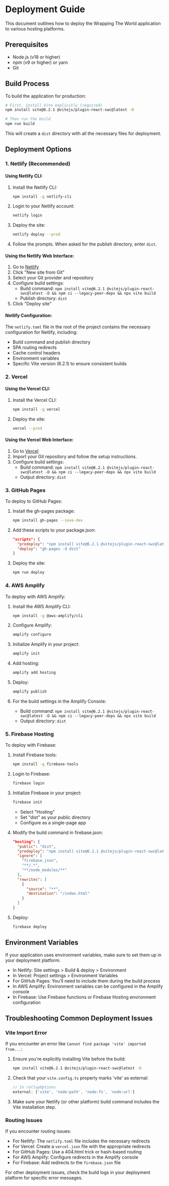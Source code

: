 
# Deployment Guide

This document outlines how to deploy the Wrapping The World application to various hosting platforms.

## Prerequisites

- Node.js (v18 or higher)
- npm (v9 or higher) or yarn
- Git

## Build Process

To build the application for production:

```bash
# First, install Vite explicitly (required)
npm install vite@6.2.1 @vitejs/plugin-react-swc@latest -D

# Then run the build
npm run build
```

This will create a `dist` directory with all the necessary files for deployment.

## Deployment Options

### 1. Netlify (Recommended)

#### Using Netlify CLI:

1. Install the Netlify CLI:
   ```bash
   npm install -g netlify-cli
   ```

2. Login to your Netlify account:
   ```bash
   netlify login
   ```

3. Deploy the site:
   ```bash
   netlify deploy --prod
   ```

4. Follow the prompts. When asked for the publish directory, enter `dist`.

#### Using the Netlify Web Interface:

1. Go to [Netlify](https://app.netlify.com/)
2. Click "New site from Git"
3. Select your Git provider and repository
4. Configure build settings:
   - Build command: `npm install vite@6.2.1 @vitejs/plugin-react-swc@latest -D && npm ci --legacy-peer-deps && npx vite build`
   - Publish directory: `dist`
5. Click "Deploy site"

#### Netlify Configuration:

The `netlify.toml` file in the root of the project contains the necessary configuration for Netlify, including:
- Build command and publish directory
- SPA routing redirects
- Cache control headers
- Environment variables
- Specific Vite version (6.2.1) to ensure consistent builds

### 2. Vercel

#### Using the Vercel CLI:

1. Install the Vercel CLI:
   ```bash
   npm install -g vercel
   ```

2. Deploy the site:
   ```bash
   vercel --prod
   ```

#### Using the Vercel Web Interface:

1. Go to [Vercel](https://vercel.com/)
2. Import your Git repository and follow the setup instructions.
3. Configure build settings:
   - Build command: `npm install vite@6.2.1 @vitejs/plugin-react-swc@latest -D && npm ci --legacy-peer-deps && npx vite build`
   - Output directory: `dist`

### 3. GitHub Pages

To deploy to GitHub Pages:

1. Install the gh-pages package:
   ```bash
   npm install gh-pages --save-dev
   ```

2. Add these scripts to your package.json:
   ```json
   "scripts": {
     "predeploy": "npm install vite@6.2.1 @vitejs/plugin-react-swc@latest -D && npm run build",
     "deploy": "gh-pages -d dist"
   }
   ```

3. Deploy the site:
   ```bash
   npm run deploy
   ```

### 4. AWS Amplify

To deploy with AWS Amplify:

1. Install the AWS Amplify CLI:
   ```bash
   npm install -g @aws-amplify/cli
   ```

2. Configure Amplify:
   ```bash
   amplify configure
   ```

3. Initialize Amplify in your project:
   ```bash
   amplify init
   ```

4. Add hosting:
   ```bash
   amplify add hosting
   ```

5. Deploy:
   ```bash
   amplify publish
   ```

6. For the build settings in the Amplify Console:
   - Build command: `npm install vite@6.2.1 @vitejs/plugin-react-swc@latest -D && npm ci --legacy-peer-deps && npx vite build`
   - Output directory: `dist`

### 5. Firebase Hosting

To deploy with Firebase:

1. Install Firebase tools:
   ```bash
   npm install -g firebase-tools
   ```

2. Login to Firebase:
   ```bash
   firebase login
   ```

3. Initialize Firebase in your project:
   ```bash
   firebase init
   ```
   - Select "Hosting"
   - Set "dist" as your public directory
   - Configure as a single-page app

4. Modify the build command in firebase.json:
   ```json
   "hosting": {
     "public": "dist",
     "predeploy": "npm install vite@6.2.1 @vitejs/plugin-react-swc@latest -D && npm run build",
     "ignore": [
       "firebase.json",
       "**/.*",
       "**/node_modules/**"
     ],
     "rewrites": [
       {
         "source": "**",
         "destination": "/index.html"
       }
     ]
   }
   ```

5. Deploy:
   ```bash
   firebase deploy
   ```

## Environment Variables

If your application uses environment variables, make sure to set them up in your deployment platform:

- In Netlify: Site settings > Build & deploy > Environment
- In Vercel: Project settings > Environment Variables
- For GitHub Pages: You'll need to include them during the build process
- In AWS Amplify: Environment variables can be configured in the Amplify console
- In Firebase: Use Firebase functions or Firebase Hosting environment configuration

## Troubleshooting Common Deployment Issues

### Vite Import Error

If you encounter an error like `Cannot find package 'vite' imported from...`:

1. Ensure you're explicitly installing Vite before the build:
   ```bash
   npm install vite@6.2.1 @vitejs/plugin-react-swc@latest -D
   ```

2. Check that your `vite.config.ts` properly marks 'vite' as external:
   ```js
   // In rollupOptions
   external: ['vite', 'node:path', 'node:fs', 'node:url']
   ```

3. Make sure your Netlify (or other platform) build command includes the Vite installation step.

### Routing Issues

If you encounter routing issues:
- For Netlify: The `netlify.toml` file includes the necessary redirects
- For Vercel: Create a `vercel.json` file with the appropriate redirects
- For GitHub Pages: Use a 404.html trick or hash-based routing
- For AWS Amplify: Configure redirects in the Amplify console
- For Firebase: Add redirects to the `firebase.json` file

For other deployment issues, check the build logs in your deployment platform for specific error messages.
